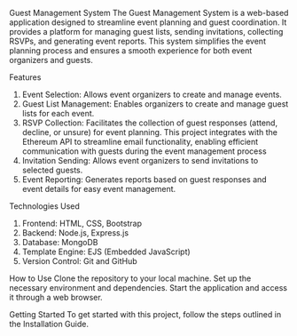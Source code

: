 Guest Management System
The Guest Management System is a web-based application designed to streamline event planning and guest coordination. It provides a platform for managing guest lists, sending invitations, collecting RSVPs, and generating event reports. This system simplifies the event planning process and ensures a smooth experience for both event organizers and guests.

Features
1. Event Selection: Allows event organizers to create and manage events.
2. Guest List Management: Enables organizers to create and manage guest lists for each event.
3. RSVP Collection: Facilitates the collection of guest responses (attend, decline, or unsure) for event planning. This project integrates with the Ethereum API to streamline email functionality, enabling efficient communication with guests during the event management process
4. Invitation Sending: Allows event organizers to send invitations to selected guests.
5. Event Reporting: Generates reports based on guest responses and event details for easy event management.

Technologies Used
1. Frontend: HTML, CSS, Bootstrap
2. Backend: Node.js, Express.js
3. Database: MongoDB
4. Template Engine: EJS (Embedded JavaScript)
5. Version Control: Git and GitHub

How to Use
Clone the repository to your local machine.
Set up the necessary environment and dependencies.
Start the application and access it through a web browser.


Getting Started
To get started with this project, follow the steps outlined in the Installation Guide.
